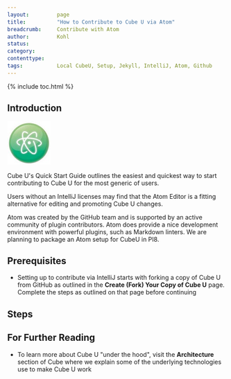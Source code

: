 ```yaml
---
layout:         page
title:          "How to Contribute to Cube U via Atom"
breadcrumb:     Contribute with Atom
author:         Kohl
status:
category:       
contenttype:
tags:           Local CubeU, Setup, Jekyll, IntelliJ, Atom, Github
---
```


{% include toc.html %}

## Introduction

![](images/atom.png)

Cube U's Quick Start Guide outlines the easiest and quickest way to start contributing to Cube U for the most generic of users.

Users without an IntelliJ licenses may find that the Atom Editor is a fitting alternative for editing and promoting Cube U changes.

Atom was created by the GitHub team and is supported by an active community of
plugin contributors. Atom does provide a nice development environment with
powerful plugins, such as Markdown linters. We are planning to package an Atom
setup for CubeU in PI8.

## Prerequisites
* Setting up to contribute via IntelliJ starts with forking a copy of Cube U from GitHub as outlined in the **Create (Fork)
Your Copy of Cube U** page. Complete the steps as outlined on that page before continuing

## Steps


## For Further Reading

* To learn more about Cube U "under the hood", visit the **Architecture** section of Cube where we explain some of the underlying
technologies use to make Cube U work

